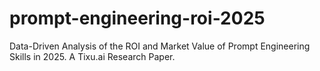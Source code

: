 # prompt-engineering-roi-2025
Data-Driven Analysis of the ROI and Market Value of Prompt Engineering Skills in 2025. A Tixu.ai Research Paper.
